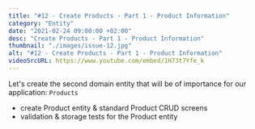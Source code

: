 ```yaml
---
title: "#12 - Create Products - Part 1 - Product Information"
category: "Entity"
date: "2021-02-24 09:00:00 +02:00"
desc: "Create Products - Part 1 - Product Information"
thumbnail: "./images/issue-12.jpg"
alt: "#12 - Create Products - Part 1 - Product Information"
videoSrcURL: https://www.youtube.com/embed/1H73t7Yfe_k
---
```


Let's create the second domain entity that will be of importance for our application: `Products`

* create Product entity & standard Product CRUD screens
* validation & storage tests for the Product entity